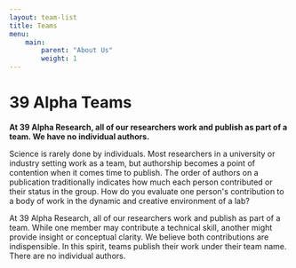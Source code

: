 ```yaml
---
layout: team-list
title: Teams
menu:
    main:
        parent: "About Us"
        weight: 1
---
```

# 39 Alpha Teams

**At 39 Alpha Research, all of our researchers work and publish as part of a team. We have no
individual authors.**

Science is rarely done by individuals. Most researchers in a university or industry setting work as
a team, but authorship becomes a point of contention when it comes time to publish. The order of
authors on a publication traditionally indicates how much each person contributed or their status
in the group. How do you evaluate one person's contribution to a body of work in the dynamic and
creative environment of a lab?

At 39 Alpha Research, all of our researchers work and publish as part of a team. While one member
may contribute a technical skill, another might provide insight or conceptual clarity. We believe
both contributions are indispensible. In this spirit, teams publish their work under their team
name. There are no individual authors.
